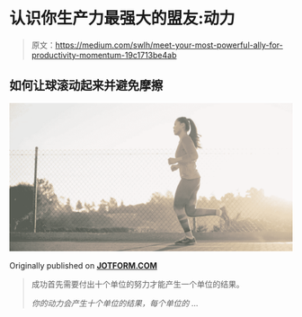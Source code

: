 # 认识你生产力最强大的盟友:动力

> 原文：<https://medium.com/swlh/meet-your-most-powerful-ally-for-productivity-momentum-19c1713be4ab>

## 如何让球滚动起来并避免摩擦

![](img/e21bb18974f59616db060767034d3c3c.png)

Originally published on [**JOTFORM.COM**](http://jotform.com/?source=post_page---------------------------)

> 成功首先需要付出十个单位的努力才能产生一个单位的结果。
> 
> *你的动力会产生十个单位的结果，每个单位的* …